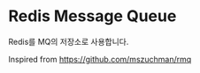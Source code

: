 Redis Message Queue
===========================

Redis를 MQ의 저장소로 사용합니다.

Inspired from https://github.com/mszuchman/rmq